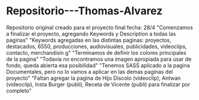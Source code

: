 # Repositorio---Thomas-Alvarez
Repositorio original creado para el proyecto final
fecha: 28/4 "Comenzamos a finalizar el proyecto, agregando Keywords y Description a todas las paginas" "Keywords agregadas en las distintas paginas: proyectos, destacados, 6550, producciones, audiovisuales, publicidades, videoclips, contacto, merchandisin
g" "Terminamos de definir los colores principales de la pagina" "Todavía no encontramos una imagen apropiada para usar de fondo, queda abierta esa posibilidad" "Tenemos SASS aplicado a la pagina Documentales, pero no lo vamos a aplicar en las demas paginas del proyecto" "Faltan agregar la pagina de Hijo Discolo (videoclip), Antwan (videoclip), Insta Burger (publi), Receta de Vicente (publi) para finalizar por completo"
